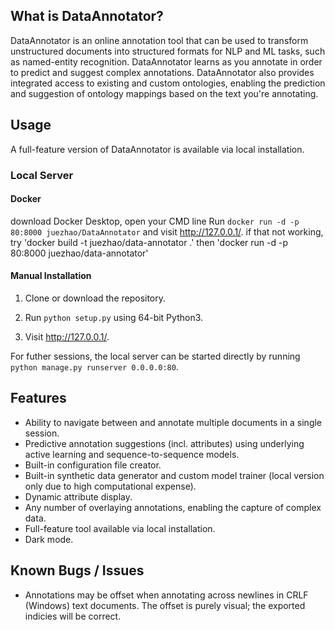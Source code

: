 ## What is DataAnnotator?

DataAnnotator is an online annotation tool that can be used to transform unstructured documents into structured formats for NLP and ML tasks, such as named-entity recognition. DataAnnotator learns as you annotate in order to predict and suggest complex annotations. DataAnnotator also provides integrated access to existing and custom ontologies, enabling the prediction and suggestion of ontology mappings based on the text you're annotating.

## Usage

A full-feature version of DataAnnotator is available via local installation.

### Local Server

#### Docker

download Docker Desktop, open your CMD line
Run `docker run -d -p 80:8000 juezhao/DataAnnotator` and visit <a href="http://127.0.0.1/">http://127.0.0.1/</a>.
if that not working, try 'docker build -t juezhao/data-annotator .' then 'docker run -d -p 80:8000 juezhao/data-annotator'

#### Manual Installation

1. Clone or download the repository.

2. Run `python setup.py` using 64-bit Python3.

3. Visit <a href="http://127.0.0.1/">http://127.0.0.1/</a>.

For futher sessions, the local server can be started directly by running `python manage.py runserver 0.0.0.0:80`.

## Features

- Ability to navigate between and annotate multiple documents in a single session.
- Predictive annotation suggestions (incl. attributes) using underlying active learning and sequence-to-sequence models.
- Built-in configuration file creator.
- Built-in synthetic data generator and custom model trainer (local version only due to high computational expense).
- Dynamic attribute display.
- Any number of overlaying annotations, enabling the capture of complex data.
- Full-feature tool available via local installation.
- Dark mode.

## Known Bugs / Issues
- Annotations may be offset when annotating across newlines in CRLF (Windows) text documents. The offset is purely visual; the exported indicies will be correct.
